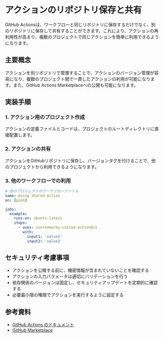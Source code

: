 # アクションのリポジトリ保存と共有

GitHub Actionsは、ワークフローと同じリポジトリに保存するだけでなく、別のリポジトリに保存して共有することができます。これにより、アクションの再利用性が高まり、複数のプロジェクトで同じアクションを簡単に利用できるようになります。

## 主要概念

アクションを別リポジトリで管理することで、アクションのバージョン管理が容易になり、複数のプロジェクト間で一貫したアクションの利用が可能になります。また、GitHub Actions Marketplaceへの公開も可能になります。

## 実装手順

### 1. アクション用のプロジェクト作成

アクションの定義ファイルとコードは、プロジェクトのルートディレクトリに直接配置します。

### 2. アクションの共有

アクションをGitHubリポジトリに保存し、バージョンタグを付けることで、他のプロジェクトから利用できるようになります。

### 3. 他のワークフローでの利用

```yaml
# 他のプロジェクトのワークフローファイル
name: Using Shared Action
on: [push]

jobs:
  example:
    runs-on: ubuntu-latest
    steps:
      - uses: username/my-custom-action@v1
        with:
          input1: 'value1'
          input2: 'value2'
```

## セキュリティ考慮事項

- アクションを公開する前に、機密情報が含まれていないことを確認する
- アクションの入力パラメータは適切にバリデーションを行う
- 依存関係のバージョンは固定し、セキュリティアップデートを定期的に確認する
- 必要最小限の権限でアクションを実行するように設定する

## 参考資料

- [GitHub Actions のドキュメント](https://docs.github.com/ja/actions/creating-actions/publishing-actions-in-github-marketplace)
- [GitHub Marketplace](https://github.com/marketplace?type=actions) 
